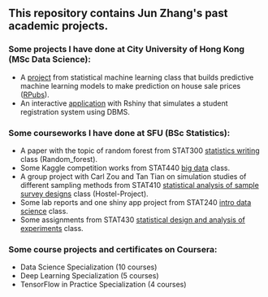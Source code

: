 ## This repository contains Jun Zhang's past academic projects.


### Some projects I have done at City University of Hong Kong (MSc Data Science):
 - A [project](https://github.com/junzhang6/Juns-Academic-Projects/blob/master/Statistical%20Machine%20Learning/5001report.pdf) from statistical machine learning class that builds predictive machine learning models to make prediction on house sale prices ([RPubs](https://rpubs.com/junzhang6/HousingProject)).
 - An interactive [application](https://junzhang6.shinyapps.io/DBMS_Project/) with Rshiny that simulates a student registration system using DBMS. 

### Some courseworks I have done at SFU (BSc Statistics):
 - A paper with the topic of random forest from STAT300 [statistics writing](http://www.sfu.ca/outlines.html?2019/summer/stat/300w/d100) class (Random_forest). 
 - Some Kaggle competition works from STAT440 [big data](http://www.sfu.ca/outlines.html?2019/fall/stat/440/e100) class. 
 - A group project with Carl Zou and Tan Tian on simulation studies of different sampling methods from STAT410 [statistical analysis of sample survey designs](http://www.sfu.ca/outlines.html?2019/spring/stat/410/d100) class (Hostel-Project).
 - Some lab reports and one shiny app project from STAT240 [intro data science](https://www.sfu.ca/outlines.html?2019/spring/stat/240/d100) class.
 - Some assignments from STAT430 [statistical design and analysis of experiments](http://www.sfu.ca/outlines.html?2019/fall/stat/430/d100) class.
 
### Some course projects and certificates on Coursera: 
 - Data Science Specialization (10 courses)
 - Deep Learning Specialization (5 courses)
 - TensorFlow in Practice Specialization (4 courses)

